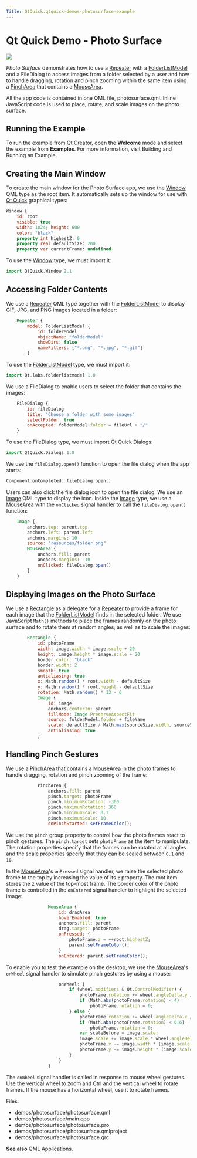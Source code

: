 ```yaml
---
Title: QtQuick.qtquick-demos-photosurface-example
---
```

        
Qt Quick Demo - Photo Surface
=============================

<span class="subtitle"></span>
<span id="details"></span>
![](https://developer.ubuntu.com/static/devportal_uploaded/9c8de1cd-7f99-402c-ba63-10bc13110aa4-api/apps/qml/sdk-15.04.6/qtquick-demos-photosurface-example/images/qtquick-demo-photosurface-small.png)

*Photo Surface* demonstrates how to use a [Repeater](../QtQuick.Repeater.md) with a [FolderListModel](../Qt.labs.folderlistmodel.FolderListModel.md) and a FileDialog to access images from a folder selected by a user and how to handle dragging, rotation and pinch zooming within the same item using a [PinchArea](../QtQuick.PinchArea.md) that contains a [MouseArea](../QtQuick.MouseArea.md).

All the app code is contained in one QML file, photosurface.qml. Inline JavaScript code is used to place, rotate, and scale images on the photo surface.

<span id="running-the-example"></span>
Running the Example
-------------------

To run the example from Qt Creator, open the **Welcome** mode and select the example from **Examples**. For more information, visit Building and Running an Example.

<span id="creating-the-main-window"></span>
Creating the Main Window
------------------------

To create the main window for the Photo Surface app, we use the [Window](../QtQuick.Window.Window.md) QML type as the root item. It automatically sets up the window for use with [Qt Quick](../QtQuick.qtquick-index.md) graphical types:

``` qml
Window {
    id: root
    visible: true
    width: 1024; height: 600
    color: "black"
    property int highestZ: 0
    property real defaultSize: 200
    property var currentFrame: undefined
```

To use the [Window](../QtQuick.Window.Window.md) type, we must import it:

``` cpp
import QtQuick.Window 2.1
```

<span id="accessing-folder-contents"></span>
Accessing Folder Contents
-------------------------

We use a [Repeater](../QtQuick.Repeater.md) QML type together with the [FolderListModel](../Qt.labs.folderlistmodel.FolderListModel.md) to display GIF, JPG, and PNG images located in a folder:

``` qml
    Repeater {
        model: FolderListModel {
            id: folderModel
            objectName: "folderModel"
            showDirs: false
            nameFilters: ["*.png", "*.jpg", "*.gif"]
        }
```

To use the [FolderListModel](../Qt.labs.folderlistmodel.FolderListModel.md) type, we must import it:

``` cpp
import Qt.labs.folderlistmodel 1.0
```

We use a FileDialog to enable users to select the folder that contains the images:

``` qml
    FileDialog {
        id: fileDialog
        title: "Choose a folder with some images"
        selectFolder: true
        onAccepted: folderModel.folder = fileUrl + "/"
    }
```

To use the FileDialog type, we must import Qt Quick Dialogs:

``` cpp
import QtQuick.Dialogs 1.0
```

We use the `fileDialog.open()` function to open the file dialog when the app starts:

``` cpp
Component.onCompleted: fileDialog.open()
```

Users can also click the file dialog icon to open the file dialog. We use an [Image](https://developer.ubuntu.comapps/qml/sdk-15.04.6/QtQuick.imageelements/#image) QML type to display the icon. Inside the [Image](https://developer.ubuntu.comapps/qml/sdk-15.04.6/QtQuick.imageelements/#image) type, we use a [MouseArea](../QtQuick.MouseArea.md) with the `onClicked` signal handler to call the `fileDialog.open()` function:

``` qml
    Image {
        anchors.top: parent.top
        anchors.left: parent.left
        anchors.margins: 10
        source: "resources/folder.png"
        MouseArea {
            anchors.fill: parent
            anchors.margins: -10
            onClicked: fileDialog.open()
        }
    }
```

<span id="displaying-images-on-the-photo-surface"></span>
Displaying Images on the Photo Surface
--------------------------------------

We use a [Rectangle](../QtQuick.Rectangle.md) as a delegate for a [Repeater](../QtQuick.Repeater.md) to provide a frame for each image that the [FolderListModel](../Qt.labs.folderlistmodel.FolderListModel.md) finds in the selected folder. We use JavaScript `Math()` methods to place the frames randomly on the photo surface and to rotate them at random angles, as well as to scale the images:

``` qml
        Rectangle {
            id: photoFrame
            width: image.width * image.scale + 20
            height: image.height * image.scale + 20
            border.color: "black"
            border.width: 2
            smooth: true
            antialiasing: true
            x: Math.random() * root.width - defaultSize
            y: Math.random() * root.height - defaultSize
            rotation: Math.random() * 13 - 6
            Image {
                id: image
                anchors.centerIn: parent
                fillMode: Image.PreserveAspectFit
                source: folderModel.folder + fileName
                scale: defaultSize / Math.max(sourceSize.width, sourceSize.height)
                antialiasing: true
            }
```

<span id="handling-pinch-gestures"></span>
Handling Pinch Gestures
-----------------------

We use a [PinchArea](../QtQuick.PinchArea.md) that contains a [MouseArea](../QtQuick.MouseArea.md) in the photo frames to handle dragging, rotation and pinch zooming of the frame:

``` qml
            PinchArea {
                anchors.fill: parent
                pinch.target: photoFrame
                pinch.minimumRotation: -360
                pinch.maximumRotation: 360
                pinch.minimumScale: 0.1
                pinch.maximumScale: 10
                onPinchStarted: setFrameColor();
```

We use the `pinch` group property to control how the photo frames react to pinch gestures. The `pinch.target` sets `photoFrame` as the item to manipulate. The rotation properties specify that the frames can be rotated at all angles and the scale properties specify that they can be scaled between `0.1` and `10`.

In the [MouseArea](../QtQuick.MouseArea.md)'s `onPressed` signal handler, we raise the selected photo frame to the top by increasing the value of its `z` property. The root item stores the z value of the top-most frame. The border color of the photo frame is controlled in the `onEntered` signal handler to highlight the selected image:

``` qml
                MouseArea {
                    id: dragArea
                    hoverEnabled: true
                    anchors.fill: parent
                    drag.target: photoFrame
                    onPressed: {
                        photoFrame.z = ++root.highestZ;
                        parent.setFrameColor();
                    }
                    onEntered: parent.setFrameColor();
```

To enable you to test the example on the desktop, we use the [MouseArea](../QtQuick.MouseArea.md)'s `onWheel` signal handler to simulate pinch gestures by using a mouse:

``` qml
                    onWheel: {
                        if (wheel.modifiers & Qt.ControlModifier) {
                            photoFrame.rotation += wheel.angleDelta.y / 120 * 5;
                            if (Math.abs(photoFrame.rotation) < 4)
                                photoFrame.rotation = 0;
                        } else {
                            photoFrame.rotation += wheel.angleDelta.x / 120;
                            if (Math.abs(photoFrame.rotation) < 0.6)
                                photoFrame.rotation = 0;
                            var scaleBefore = image.scale;
                            image.scale += image.scale * wheel.angleDelta.y / 120 / 10;
                            photoFrame.x -= image.width * (image.scale - scaleBefore) / 2.0;
                            photoFrame.y -= image.height * (image.scale - scaleBefore) / 2.0;
                        }
                    }
                }
```

The `onWheel` signal handler is called in response to mouse wheel gestures. Use the vertical wheel to zoom and Ctrl and the vertical wheel to rotate frames. If the mouse has a horizontal wheel, use it to rotate frames.

Files:

-   demos/photosurface/photosurface.qml
-   demos/photosurface/main.cpp
-   demos/photosurface/photosurface.pro
-   demos/photosurface/photosurface.qmlproject
-   demos/photosurface/photosurface.qrc

**See also** QML Applications.

